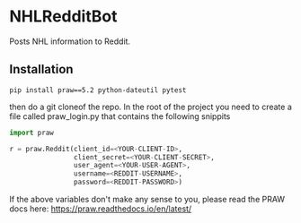 # NHLRedditBot
Posts NHL information to Reddit.


## Installation
```
pip install praw==5.2 python-dateutil pytest
```

then do a git cloneof the repo. In the root of the project you need to create a file called praw_login.py that contains the following snippits

```python
import praw

r = praw.Reddit(client_id=<YOUR-CLIENT-ID>,
                client_secret=<YOUR-CLIENT-SECRET>,
                user_agent=<YOUR-USER-AGENT>,
                username=<REDDIT-USERNAME>,
                password=<REDDIT-PASSWORD>)
```

If the above variables don't make any sense to you, please read the PRAW docs here: https://praw.readthedocs.io/en/latest/

